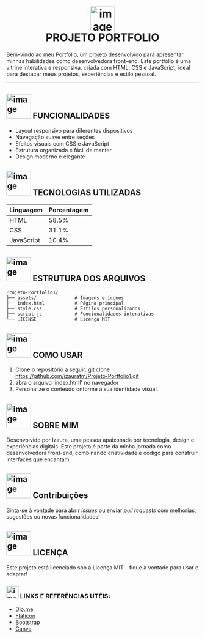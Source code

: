 <h1 align="center">
 <img width="64" height="64" alt="image" src="https://github.com/user-attachments/assets/b5f71ffb-04d1-4e37-a553-472033d921b4" /> 
<br>  PROJETO PORTFOLIO </h1>
Bem-vindo ao meu Portfolio, um projeto desenvolvido para apresentar minhas habilidades como desenvolvedora front-end. Este portfólio é uma vitrine interativa e responsiva, criada com HTML, CSS e JavaScript, ideal para destacar meus projetos, experiências e estilo pessoal.

---

## <img width="64" height="64" alt="image" src="https://github.com/user-attachments/assets/8a33e7fd-d13c-4f39-8111-6e4036af2cfc"/> FUNCIONALIDADES
- Layout responsivo para diferentes dispositivos
- Navegação suave entre seções
- Efeitos visuais com CSS e JavaScript
- Estrutura organizada e fácil de manter
- Design moderno e elegante

## <img width="64" height="64" alt="image" src="https://github.com/user-attachments/assets/5aa41315-a1e9-4d7e-9229-20cc281da7e5" /> TECNOLOGIAS UTILIZADAS

| Linguagem	|  Porcentagem |
|-----------|--------------|
|    HTML	  |    58.5%     |
|    CSS	  |    31.1%     |
|JavaScript	|   10.4%      |

## <img width="64" height="64" alt="image" src="https://github.com/user-attachments/assets/8a72bf93-3b00-4077-ae99-0839db8cb801" /> ESTRUTURA DOS ARQUIVOS

```
Projeto-Portfolio1/
├── assets/              # Imagens e ícones
├── index.html           # Página principal
├── style.css            # Estilos personalizados
├── script.js            # Funcionalidades interativas
└── LICENSE              # Licença MIT

```

## <img width="64" height="64" alt="image" src="https://github.com/user-attachments/assets/58be6116-fdb2-4f7e-a80a-3bd05d024473" /> COMO USAR
1. Clone o repositório a seguir: git clone https://github.com/izauratm/Projeto-Portfolio1.git
2. abra o arquivo 'index.html' no navegador
3. Personalize o conteúdo onforme a sua identidade visual.

## <img width="64" height="64" alt="image" src="https://github.com/user-attachments/assets/d836f78e-efc7-4080-9648-04c8bd673486" /> SOBRE MIM
Desenvolvido por Izaura, uma pessoa apaixonada por tecnologia, design e experiências digitais. Este projeto é parte da minha jornada como desenvolvedora front-end, combinando criatividade e código para construir interfaces que encantam.

## <img width="64" height="64" alt="image" src="https://github.com/user-attachments/assets/5d339fc8-ff87-4acb-b94e-25f5c74563f6" /> Contribuições
Sinta-se à vontade para abrir _issues_ ou enviar _pull requests_ com melhorias, sugestões ou novas funcionalidades!

## <img width="64" height="64" alt="image" src="https://github.com/user-attachments/assets/f87427a1-1a22-4af6-bd54-3f46cb62abe3" /> LICENÇA
Este projeto está licenciado sob a Licença MIT – fique à vontade para usar e adaptar!

### <img width="32" height="32" alt="image" src="https://github.com/user-attachments/assets/d46a6732-0a18-4404-9b87-3571f2066cf0" /> LINKS E REFERÊNCIAS UTÉIS: 
- [Dio.me](https://web.dio.me/)
- [Flaticon](https://www.flaticon.com/)
- [Bootstrap](https://getbootstrap.com/)
- [Canva](https://www.canva.com/pt_br/)






 
